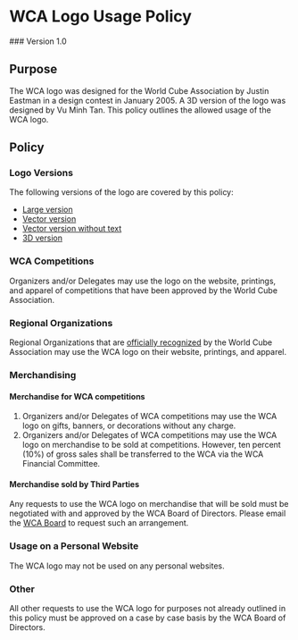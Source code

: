 # WCA Logo Usage Policy
<div class="version">
### Version 1.0
</div>

## Purpose
The WCA logo was designed for the World Cube Association by Justin Eastman in a design contest in January 2005. A 3D version of the logo was designed by Vu Minh Tan. This policy outlines the allowed usage of the WCA logo.

## Policy
### Logo Versions
The following versions of the logo are covered by this policy:

- [Large version](wca{files/WCAlogo_XL.jpg})
- [Vector version](wca{files/WCAlogo.svg})
- [Vector version without text](wca{files/WCAlogo_notext.svg})
- [3D version](wca{files/WCALogo3D.png})

### WCA Competitions
Organizers and/or Delegates may use the logo on the website, printings, and apparel of competitions that have been approved by the World Cube Association.

### Regional Organizations
Regional Organizations that are [officially recognized](wca{organizations}) by the World Cube Association may use the WCA logo on their website, printings, and apparel.

### Merchandising
#### Merchandise for WCA competitions
1. Organizers and/or Delegates of WCA competitions may use the WCA logo on gifts, banners, or decorations without any charge.
2. Organizers and/or Delegates of WCA competitions may use the WCA logo on merchandise to be sold at competitions. However, ten percent (10%) of gross sales shall be transferred to the WCA via the WCA Financial Committee.

#### Merchandise sold by Third Parties
Any requests to use the WCA logo on merchandise that will be sold must be negotiated with and approved by the WCA Board of Directors. Please email the [WCA Board](mailto:board@worldcubeassociation.org) to request such an arrangement.

### Usage on a Personal Website
The WCA logo may not​ be used on any personal websites.

### Other
All other requests to use the WCA logo for purposes not already outlined in this policy must be approved on a case by case basis by the WCA Board of Directors.
